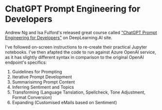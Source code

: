 # ChatGPT Prompt Engineering for Developers

Andrew Ng and Isa Fulford's released great course called ["ChatGPT Prompt Engineering for Developers"](https://www.deeplearning.ai/short-courses/chatgpt-prompt-engineering-for-developers/) on DeepLearning.AI site.

I've followed on-screen instructions to re-create their practical Jupyter notebooks. I've then afapted the code to run against Azure OpenAI service, as it has slightly different syntax in comparison to the original OpenAI endpoint's specifics:
1. Guidelines for Prompting
2. Iterative Prompt Development
3. Summarisimng Prompt Content
4. Inferring Sentiment and Topics
5. Transforming (Language Tanslation, Spellcheck, Tone Adjustment, Format Conversion)
6. Expanding (Customised eMails based on Sentiment)
